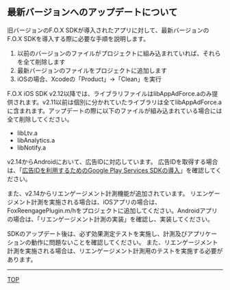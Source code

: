 ## 最新バージョンへのアップデートについて

旧バージョンのF.O.X SDKが導入されたアプリに対して、最新バージョンのF.O.X SDKを導入する際に必要な手順を説明します。

1. 以前のバージョンのファイルがプロジェクトに組み込まれていれば、それらを全て削除します
2. 最新バージョンのファイルをプロジェクトに追加します
3. iOSの場合、Xcodeの「Product」→「Clean」を実行

F.O.X iOS SDK v2.12以降では、ライブラリファイルはlibAppAdForce.aのみ提供されます。v2.11以前は個別に分かれていたライブラリは全てlibAppAdForce.aに含まれます。アップデートの際に以下のファイルが組み込まれている場合には全て削除してください。

* libLtv.a
* libAnalytics.a
* libNotify.a


v2.14からAndroidにおいて、広告IDに対応しています。
広告IDを取得する場合は、「[広告IDを利用するためのGoogle Play Services SDKの導入](../../google_play_services/ja/README.md)」を確認してください。

また、v2.14からリエンゲージメント計測機能が追加されています。
リエンゲージメント計測を実施される場合は、iOSアプリの場合は、FoxReengagePlugin.m/hをプロジェクトに追加してください。Androidアプリの場合は、「リエンゲージメント計測の実装」を確認し、実装してください。

SDKのアップデート後は、必ず効果測定テストを実施し、計測及びアプリケーションの動作に問題ないことを確認してください。
また、リエンゲージメント計測を実施される場合は、リエンゲージメント計測用のテストを実施する必要があります。

---
[TOP](../../README.md)
